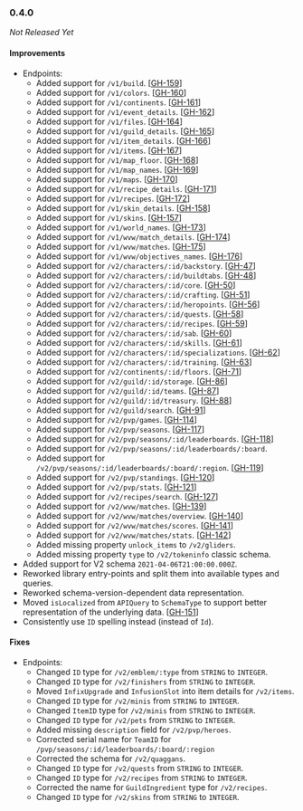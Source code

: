 ### 0.4.0

_Not Released Yet_

#### Improvements

- Endpoints:
    - Added support for `/v1/build`. [[GH-159](https://github.com/GW2ToolBelt/api-generator/issues/159)]
    - Added support for `/v1/colors`. [[GH-160](https://github.com/GW2ToolBelt/api-generator/issues/160)]
    - Added support for `/v1/continents`. [[GH-161](https://github.com/GW2ToolBelt/api-generator/issues/161)]
    - Added support for `/v1/event_details`. [[GH-162](https://github.com/GW2ToolBelt/api-generator/issues/162)]
    - Added support for `/v1/files`. [[GH-164](https://github.com/GW2ToolBelt/api-generator/issues/164)]
    - Added support for `/v1/guild_details`. [[GH-165](https://github.com/GW2ToolBelt/api-generator/issues/165)]
    - Added support for `/v1/item_details`. [[GH-166](https://github.com/GW2ToolBelt/api-generator/issues/166)]
    - Added support for `/v1/items`. [[GH-167](https://github.com/GW2ToolBelt/api-generator/issues/167)]
    - Added support for `/v1/map_floor`. [[GH-168](https://github.com/GW2ToolBelt/api-generator/issues/168)]
    - Added support for `/v1/map_names`. [[GH-169](https://github.com/GW2ToolBelt/api-generator/issues/169)]
    - Added support for `/v1/maps`. [[GH-170](https://github.com/GW2ToolBelt/api-generator/issues/170)]
    - Added support for `/v1/recipe_details`. [[GH-171](https://github.com/GW2ToolBelt/api-generator/issues/171)]
    - Added support for `/v1/recipes`. [[GH-172](https://github.com/GW2ToolBelt/api-generator/issues/172)]
    - Added support for `/v1/skin_details`. [[GH-158](https://github.com/GW2ToolBelt/api-generator/issues/158)]
    - Added support for `/v1/skins`. [[GH-157](https://github.com/GW2ToolBelt/api-generator/issues/157)]
    - Added support for `/v1/world_names`. [[GH-173](https://github.com/GW2ToolBelt/api-generator/issues/173)]
    - Added support for `/v1/wvw/match_details`. [[GH-174](https://github.com/GW2ToolBelt/api-generator/issues/174)]
    - Added support for `/v1/wvw/matches`. [[GH-175](https://github.com/GW2ToolBelt/api-generator/issues/175)]
    - Added support for `/v1/wvw/objectives_names`. [[GH-176](https://github.com/GW2ToolBelt/api-generator/issues/176)]
    - Added support for `/v2/characters/:id/backstory`. [[GH-47](https://github.com/GW2ToolBelt/api-generator/issues/47)]
    - Added support for `/v2/characters/:id/buildtabs`. [[GH-48](https://github.com/GW2ToolBelt/api-generator/issues/48)]
    - Added support for `/v2/characters/:id/core`. [[GH-50](https://github.com/GW2ToolBelt/api-generator/issues/50)]
    - Added support for `/v2/characters/:id/crafting`. [[GH-51](https://github.com/GW2ToolBelt/api-generator/issues/51)]
    - Added support for `/v2/characters/:id/heropoints`. [[GH-56](https://github.com/GW2ToolBelt/api-generator/issues/56)]
    - Added support for `/v2/characters/:id/quests`. [[GH-58](https://github.com/GW2ToolBelt/api-generator/issues/58)]
    - Added support for `/v2/characters/:id/recipes`. [[GH-59](https://github.com/GW2ToolBelt/api-generator/issues/59)]
    - Added support for `/v2/characters/:id/sab`. [[GH-60](https://github.com/GW2ToolBelt/api-generator/issues/60)]
    - Added support for `/v2/characters/:id/skills`. [[GH-61](https://github.com/GW2ToolBelt/api-generator/issues/61)]
    - Added support for `/v2/characters/:id/specializations`. [[GH-62](https://github.com/GW2ToolBelt/api-generator/issues/62)]
    - Added support for `/v2/characters/:id/training`. [[GH-63](https://github.com/GW2ToolBelt/api-generator/issues/63)]
    - Added support for `/v2/continents/:id/floors`. [[GH-71](https://github.com/GW2ToolBelt/api-generator/issues/71)]
    - Added support for `/v2/guild/:id/storage`. [[GH-86](https://github.com/GW2ToolBelt/api-generator/issues/86)]
    - Added support for `/v2/guild/:id/teams`. [[GH-87](https://github.com/GW2ToolBelt/api-generator/issues/87)]
    - Added support for `/v2/guild/:id/treasury`. [[GH-88](https://github.com/GW2ToolBelt/api-generator/issues/88)]
    - Added support for `/v2/guild/search`. [[GH-91](https://github.com/GW2ToolBelt/api-generator/issues/91)]
    - Added support for `/v2/pvp/games`. [[GH-114](https://github.com/GW2ToolBelt/api-generator/issues/114)]
    - Added support for `/v2/pvp/seasons`. [[GH-117](https://github.com/GW2ToolBelt/api-generator/issues/117)]
    - Added support for `/v2/pvp/seasons/:id/leaderboards`. [[GH-118](https://github.com/GW2ToolBelt/api-generator/issues/118)]
    - Added support for `/v2/pvp/seasons/:id/leaderboards/:board`.
    - Added support for `/v2/pvp/seasons/:id/leaderboards/:board/:region`. [[GH-119](https://github.com/GW2ToolBelt/api-generator/issues/119)]
    - Added support for `/v2/pvp/standings`. [[GH-120](https://github.com/GW2ToolBelt/api-generator/issues/120)]
    - Added support for `/v2/pvp/stats`. [[GH-121](https://github.com/GW2ToolBelt/api-generator/issues/121)]
    - Added support for `/v2/recipes/search`. [[GH-127](https://github.com/GW2ToolBelt/api-generator/issues/127)]
    - Added support for `/v2/wvw/matches`. [[GH-139](https://github.com/GW2ToolBelt/api-generator/issues/139)]
    - Added support for `/v2/wvw/matches/overview`. [[GH-140](https://github.com/GW2ToolBelt/api-generator/issues/140)]
    - Added support for `/v2/wvw/matches/scores`. [[GH-141](https://github.com/GW2ToolBelt/api-generator/issues/141)]
    - Added support for `/v2/wvw/matches/stats`. [[GH-142](https://github.com/GW2ToolBelt/api-generator/issues/142)]
    - Added missing property `unlock_items` to `/v2/gliders`.
    - Added missing property `type` to `/v2/tokeninfo` classic schema.
- Added support for V2 schema `2021-04-06T21:00:00.000Z`.
- Reworked library entry-points and split them into available types and queries.
- Reworked schema-version-dependent data representation.
- Moved `isLocalized` from `APIQuery` to `SchemaType` to support better representation of the underlying data. [[GH-151](https://github.com/GW2ToolBelt/api-generator/issues/151)]
- Consistently use `ID` spelling instead (instead of `Id`).

#### Fixes

- Endpoints:
    - Changed `ID` type for `/v2/emblem/:type` from `STRING` to `INTEGER`.
    - Changed `ID` type for `/v2/finishers` from `STRING` to `INTEGER`.
    - Moved `InfixUpgrade` and `InfusionSlot` into item details for `/v2/items`.
    - Changed `ID` type for `/v2/minis` from `STRING` to `INTEGER`.
    - Changed `ItemID` type for `/v2/minis` from `STRING` to `INTEGER`.
    - Changed `ID` type for `/v2/pets` from `STRING` to `INTEGER`.
    - Added missing `description` field for `/v2/pvp/heroes`.
    - Corrected serial name for `TeamID` for `/pvp/seasons/:id/leaderboards/:board/:region`
    - Corrected the schema for `/v2/quaggans`.
    - Changed `ID` type for `/v2/quests` from `STRING` to `INTEGER`.
    - Changed `ID` type for `/v2/recipes` from `STRING` to `INTEGER`.
    - Corrected the name for `GuildIngredient` type for `/v2/recipes`.
    - Changed `ID` type for `/v2/skins` from `STRING` to `INTEGER`.